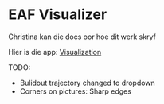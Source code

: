 # EAF Visualizer

Christina kan die docs oor hoe dit werk skryf

Hier is die app: [Visualization](https://eaf-visualizations.streamlit.app/)

TODO:

- Bulidout trajectory changed to dropdown
- Corners on pictures: Sharp edges
